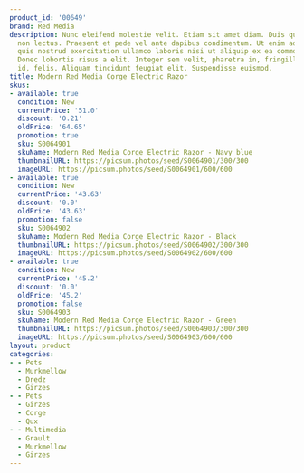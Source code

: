 ```yaml
---
product_id: '00649'
brand: Red Media
description: Nunc eleifend molestie velit. Etiam sit amet diam. Duis quis quam. Donec
  non lectus. Praesent et pede vel ante dapibus condimentum. Ut enim ad minim veniam,
  quis nostrud exercitation ullamco laboris nisi ut aliquip ex ea commodo consequat.
  Donec lobortis risus a elit. Integer sem velit, pharetra in, fringilla eu, fermentum
  id, felis. Aliquam tincidunt feugiat elit. Suspendisse euismod.
title: Modern Red Media Corge Electric Razor
skus:
- available: true
  condition: New
  currentPrice: '51.0'
  discount: '0.21'
  oldPrice: '64.65'
  promotion: true
  sku: S0064901
  skuName: Modern Red Media Corge Electric Razor - Navy blue
  thumbnailURL: https://picsum.photos/seed/S0064901/300/300
  imageURL: https://picsum.photos/seed/S0064901/600/600
- available: true
  condition: New
  currentPrice: '43.63'
  discount: '0.0'
  oldPrice: '43.63'
  promotion: false
  sku: S0064902
  skuName: Modern Red Media Corge Electric Razor - Black
  thumbnailURL: https://picsum.photos/seed/S0064902/300/300
  imageURL: https://picsum.photos/seed/S0064902/600/600
- available: true
  condition: New
  currentPrice: '45.2'
  discount: '0.0'
  oldPrice: '45.2'
  promotion: false
  sku: S0064903
  skuName: Modern Red Media Corge Electric Razor - Green
  thumbnailURL: https://picsum.photos/seed/S0064903/300/300
  imageURL: https://picsum.photos/seed/S0064903/600/600
layout: product
categories:
- - Pets
  - Murkmellow
  - Dredz
  - Girzes
- - Pets
  - Girzes
  - Corge
  - Qux
- - Multimedia
  - Grault
  - Murkmellow
  - Girzes
---
```

